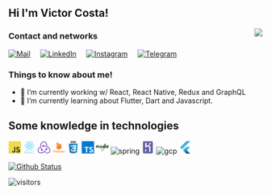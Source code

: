 <h2>Hi I'm Victor Costa!</h2>
<img align='right' src="https://media.giphy.com/media/UoLt6Tm8wlSnWGfSFs/source.gif"/>

### Contact and networks
<p>
  <a href="mailto:victorcostadev@gmail.com" target="_blank"><img src="http://labs.cogumm.net/githubassets/my_svgs/gmail.svg" width="30px" alt="Mail"></a> &nbsp; &nbsp;
  <a href="https://www.linkedin.com/in/victorcosta12/" target="_blank"><img src="http://labs.cogumm.net/githubassets/my_svgs/linkedin.svg" width="30px" alt="LinkedIn"></a> &nbsp; &nbsp;
  <a href="https://www.instagram.com/victorcosta12/" target="_blank"><img src="http://labs.cogumm.net/githubassets/my_svgs/instagram.svg" width="30px" alt="Instagram"></a> &nbsp; &nbsp;
  <a href="https://t.me/victorcosta12" target="_blank"><img src="http://labs.cogumm.net/githubassets/my_svgs/telegram.svg" width="30px" alt="Telegram"></a> &nbsp; &nbsp;
</p>

### Things to know about me!

- 🔭 I’m currently working w/ React, React Native, Redux and GraphQL
- 🌱 I’m currently learning about Flutter, Dart and Javascript.  


## Some knowledge in technologies


<img src="https://raw.githubusercontent.com/devicons/devicon/master/icons/javascript/javascript-original.svg" alt="javascript" width="25" height="25" /> <img src="https://raw.githubusercontent.com/devicons/devicon/master/icons/react/react-original-wordmark.svg" alt="react" width="25" height="25" /> <img src="https://raw.githubusercontent.com/devicons/devicon/master/icons/redux/redux-original.svg" alt="react" width="25" height="25" />  <img src="https://raw.githubusercontent.com/devicons/devicon/master/icons/firebase/firebase-plain-wordmark.svg" alt="react" width="25" height="25" /> <img src="https://raw.githubusercontent.com/devicons/devicon/master/icons/css3/css3-original-wordmark.svg" alt="css3" width="25" height="25" />  <img src="https://raw.githubusercontent.com/devicons/devicon/master/icons/typescript/typescript-original.svg" alt="typescript" width="25" height="25" /> <img src="https://raw.githubusercontent.com/devicons/devicon/master/icons/nodejs/nodejs-original-wordmark.svg" alt="nodejs" width="25" height="25" /> <img src="https://www.vectorlogo.zone/logos/springio/springio-icon.svg" alt="spring" width="25" height="25" /> <img src="https://raw.githubusercontent.com/devicons/devicon/master/icons/heroku/heroku-plain.svg" alt="heroku" width="25" height="25" /> <img src="https://www.vectorlogo.zone/logos/google_cloud/google_cloud-icon.svg" alt="gcp" width="25" height="25" /> <img src="https://raw.githubusercontent.com/devicons/devicon/master/icons/flutter/flutter-original.svg" alt="react" width="25" height="25" />

[![Github Status](https://github-readme-stats.vercel.app/api?username=victorcosta&show_icons=true&title_color=fff&icon_color=79ff97&text_color=9f9f9f&bg_color=151515)](https://github.com/cogumm/victorcosta)

<p><img src="https://visitor-badge.glitch.me/badge?page_id=victorcosta.victorcosta" alt="visitors"></p>

